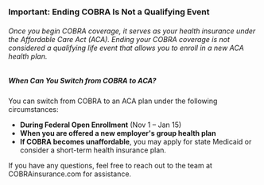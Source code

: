 ### Important: Ending COBRA Is Not a Qualifying Event

###### Once you begin COBRA coverage, it serves as your health insurance under the Affordable Care Act (ACA). Ending your COBRA coverage is not considered a qualifying life event that allows you to enroll in a new ACA health plan.

##### When Can You Switch from COBRA to ACA?

You can switch from COBRA to an ACA plan under the following circumstances:

- **During Federal Open Enrollment** (Nov 1 – Jan 15)
- **When you are offered a new employer's group health plan**
- **If COBRA becomes unaffordable**, you may apply for state Medicaid or consider a short-term health insurance plan.

If you have any questions, feel free to reach out to the team at COBRAinsurance.com for assistance.
